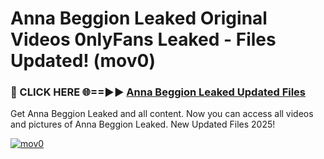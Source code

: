 # Anna Beggion Leaked Original Videos 0nlyFans Leaked - Files Updated! (mov0)

<h3>🔴 CLICK HERE 🌐==►► <a href="https://tinyurl.com/2wckxsce" rel="nofollow">Anna Beggion Leaked Updated Files</a></h3>

Get Anna Beggion Leaked and all content. Now you can access all videos and pictures of Anna Beggion Leaked. New Updated Files 2025!

[![mov0](https://i.imgur.com/AFduVYN.gif)](https://tinyurl.com/2wckxsce)
